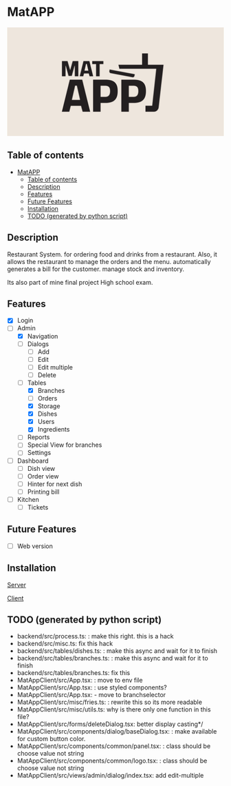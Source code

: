 # MatAPP

![MatAPP](./banner.png)

## Table of contents

* [MatAPP](readme.md#matapp)
  * [Table of contents](readme.md#table-of-contents)
  * [Description](readme.md#description)
  * [Features](readme.md#features)
  * [Future Features](readme.md#future-features)
  * [Installation](readme.md#installation)
  * [TODO (generated by python script)](readme.md#todo-(generated-by-python-script))

## Description

Restaurant System. for ordering food and drinks from a restaurant. Also, it allows the restaurant to manage the orders and the menu.
automatically generates a bill for the customer. manage stock and inventory.

Its also part of mine final project High school exam.

## Features

- [x] Login
- [ ] Admin
  - [x] Navigation
  - [ ] Dialogs
    - [ ] Add
    - [ ] Edit
    - [ ] Edit multiple
    - [ ] Delete
  - [ ] Tables
    - [x] Branches
    - [ ] Orders
    - [x] Storage
    - [x] Dishes
    - [x] Users
    - [x] Ingredients
  - [ ] Reports
  - [ ] Special View for branches
  - [ ] Settings
- [ ] Dashboard
  - [ ] Dish view
  - [ ] Order view
  - [ ] Hinter for next dish
  - [ ] Printing bill
- [ ] Kitchen
  - [ ] Tickets

## Future Features

- [ ] Web version

## Installation

[Server](backend/README.md#installation)

 [Client](MatAppClient/README.md#installation)

## TODO (generated by python script)

* backend/src/process.ts: : make this right. this is a hack
* backend/src/misc.ts:  fix this hack
* backend/src/tables/dishes.ts: : make this async and wait for it to finish
* backend/src/tables/branches.ts: : make this async and wait for it to finish
* backend/src/tables/branches.ts:  fix this
* MatAppClient/src/App.tsx: : move to env file
* MatAppClient/src/App.tsx: : use styled components?
* MatAppClient/src/App.tsx: - move to branchselector
* MatAppClient/src/misc/fries.ts: : rewrite this so its more readable
* MatAppClient/src/misc/utils.ts:  why is there only one function in this file?
* MatAppClient/src/forms/deleteDialog.tsx:  better display casting*/
* MatAppClient/src/components/dialog/baseDialog.tsx: : make available for custom button color.
* MatAppClient/src/components/common/panel.tsx: : class should be choose value not string
* MatAppClient/src/components/common/logo.tsx: : class should be choose value not string
* MatAppClient/src/views/admin/dialog/index.tsx:  add edit-multiple
